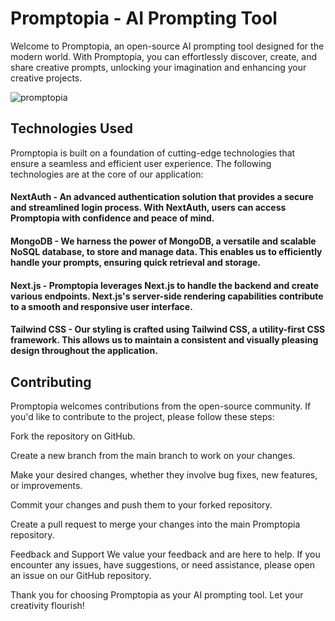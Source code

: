 # Promptopia - AI Prompting Tool

Welcome to Promptopia, an open-source AI prompting tool designed for the modern world. With Promptopia, you can effortlessly discover, create, and share creative prompts, unlocking your imagination and enhancing your creative projects.

![promptopia](https://github.com/wasimtayyan/promptopia/assets/127048388/fd21ebc0-a1fa-4e8d-bc6c-73af46f52102)

## Technologies Used


Promptopia is built on a foundation of cutting-edge technologies that ensure a seamless and efficient user experience. The following technologies are at the core of our application:

#### **NextAuth** - An advanced authentication solution that provides a secure and streamlined login process. With NextAuth, users can access Promptopia with confidence and peace of mind.

#### **MongoDB** - We harness the power of MongoDB, a versatile and scalable NoSQL database, to store and manage data. This enables us to efficiently handle your prompts, ensuring quick retrieval and storage.

#### **Next.js** - Promptopia leverages Next.js to handle the backend and create various endpoints. Next.js's server-side rendering capabilities contribute to a smooth and responsive user interface.

#### **Tailwind CSS** - Our styling is crafted using Tailwind CSS, a utility-first CSS framework. This allows us to maintain a consistent and visually pleasing design throughout the application.


## Contributing

Promptopia welcomes contributions from the open-source community. If you'd like to contribute to the project, please follow these steps:

Fork the repository on GitHub.

Create a new branch from the main branch to work on your changes.

Make your desired changes, whether they involve bug fixes, new features, or improvements.

Commit your changes and push them to your forked repository.

Create a pull request to merge your changes into the main Promptopia repository.

Feedback and Support
We value your feedback and are here to help. If you encounter any issues, have suggestions, or need assistance, please open an issue on our GitHub repository.

Thank you for choosing Promptopia as your AI prompting tool. Let your creativity flourish!
